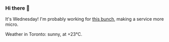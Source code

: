 ### Hi there :wave:

It's Wednesday! I'm probably working for [this bunch](https://github.com/kohofinancial), making a service more micro.

Weather in Toronto: sunny, at +23°C.
